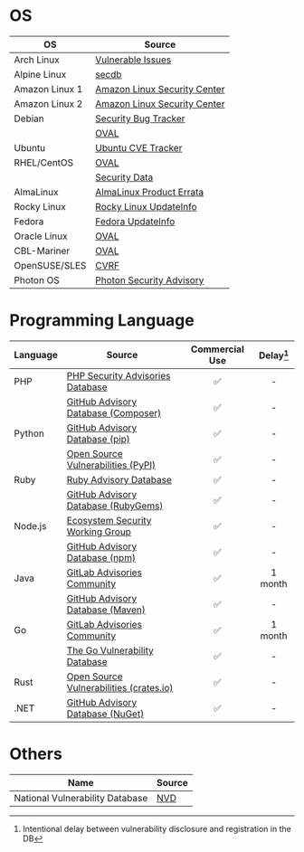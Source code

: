 # OS

| OS             | Source                                                                              |
| ---------------| ---------------------------------------- |
| Arch Linux     | [Vulnerable Issues][arch]                |
| Alpine Linux   | [secdb][alpine]                          |
| Amazon Linux 1 | [Amazon Linux Security Center][amazon1]  |
| Amazon Linux 2 | [Amazon Linux Security Center][amazon2]  |
| Debian         | [Security Bug Tracker][debian-tracker]   |
|                | [OVAL][debian-oval]                      |
| Ubuntu         | [Ubuntu CVE Tracker][ubuntu]             |
| RHEL/CentOS    | [OVAL][rhel-oval]                        |
|                | [Security Data][rhel-api]                |
| AlmaLinux      | [AlmaLinux Product Errata][alma]         |
| Rocky Linux    | [Rocky Linux UpdateInfo][rocky]          |
| Fedora         | [Fedora UpdateInfo][fedora]              |
| Oracle Linux   | [OVAL][oracle]                           |
| CBL-Mariner    | [OVAL][mariner]                          |
| OpenSUSE/SLES	 | [CVRF][suse]                             |
| Photon OS      | [Photon Security Advisory][photon]       |

# Programming Language

| Language                     | Source                                              | Commercial Use  | Delay[^1]|
| ---------------------------- | ----------------------------------------------------|:---------------:|:--------:|
| PHP                          | [PHP Security Advisories Database][php]             | ✅              | -        |
|                              | [GitHub Advisory Database (Composer)][php-ghsa]     | ✅              | -        |
| Python                       | [GitHub Advisory Database (pip)][python-ghsa]       | ✅              | -        |
|                              | [Open Source Vulnerabilities (PyPI)][python-osv]    | ✅              | -        |
| Ruby                         | [Ruby Advisory Database][ruby]                      | ✅              | -        |
|                              | [GitHub Advisory Database (RubyGems)][ruby-ghsa]    | ✅              | -        |
| Node.js                      | [Ecosystem Security Working Group][nodejs]          | ✅              | -        |
|                              | [GitHub Advisory Database (npm)][nodejs-ghsa]       | ✅              | -        |
| Java                         | [GitLab Advisories Community][gitlab]               | ✅              | 1 month  |
|                              | [GitHub Advisory Database (Maven)][java-ghsa]       | ✅              | -        |
| Go                           | [GitLab Advisories Community][gitlab]               | ✅              | 1 month  |
|                              | [The Go Vulnerability Database][go]                 | ✅              | -        |
| Rust                         | [Open Source Vulnerabilities (crates.io)][rust-osv] | ✅              | -        |
| .NET                         | [GitHub Advisory Database (NuGet)][dotnet-ghsa]     | ✅              | -        |

[^1]: Intentional delay between vulnerability disclosure and registration in the DB

# Others

| Name                            | Source     |  
| --------------------------------|------------|
| National Vulnerability Database | [NVD][nvd] | 

[arch]: https://security.archlinux.org/
[alpine]: https://secdb.alpinelinux.org/
[amazon1]: https://alas.aws.amazon.com/
[amazon2]: https://alas.aws.amazon.com/alas2.html
[debian-tracker]: https://security-tracker.debian.org/tracker/
[debian-oval]: https://www.debian.org/security/oval/
[ubuntu]: https://ubuntu.com/security/cve
[rhel-oval]: https://www.redhat.com/security/data/oval/v2/
[rhel-api]: https://www.redhat.com/security/data/metrics/
[alma]: https://errata.almalinux.org/
[rocky]: https://download.rockylinux.org/pub/rocky/
[fedora]: https://dl.fedoraproject.org/pub/fedora/linux/updates/
[oracle]: https://linux.oracle.com/security/oval/
[suse]: http://ftp.suse.com/pub/projects/security/cvrf/
[photon]: https://packages.vmware.com/photon/photon_cve_metadata/
[mariner]: https://github.com/microsoft/CBL-MarinerVulnerabilityData/

[php-ghsa]: https://github.com/advisories?query=ecosystem%3Acomposer
[python-ghsa]: https://github.com/advisories?query=ecosystem%3Apip
[ruby-ghsa]: https://github.com/advisories?query=ecosystem%3Arubygems
[nodejs-ghsa]: https://github.com/advisories?query=ecosystem%3Anpm
[java-ghsa]: https://github.com/advisories?query=ecosystem%3Amaven
[dotnet-ghsa]: https://github.com/advisories?query=ecosystem%3Anuget

[php]: https://github.com/FriendsOfPHP/security-advisories
[ruby]: https://github.com/rubysec/ruby-advisory-db
[nodejs]: https://github.com/nodejs/security-wg
[gitlab]: https://gitlab.com/gitlab-org/advisories-community
[go]: https://github.com/golang/vulndb

[python-osv]: https://osv.dev/list?q=&ecosystem=PyPI
[rust-osv]: https://osv.dev/list?q=&ecosystem=crates.io

[nvd]: https://nvd.nist.gov/
